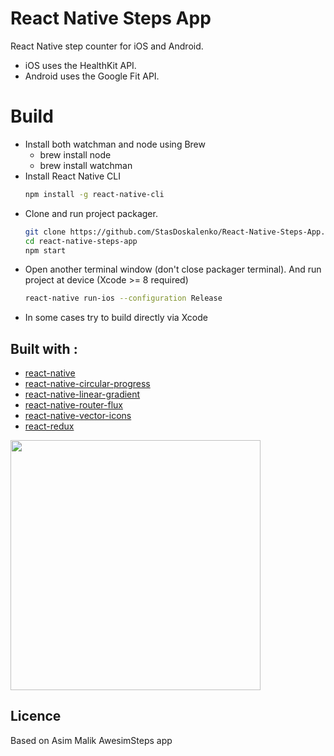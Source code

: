 # React Native Steps App


React Native step counter for iOS and Android. 

* iOS uses the HealthKit API.
* Android uses the Google Fit API.

# Build

* Install both watchman and node using Brew
    - brew install node
    - brew install watchman 
* Install React Native CLI 
    ```bash
    npm install -g react-native-cli
    ```
* Clone and run project packager.
    ```bash
    git clone https://github.com/StasDoskalenko/React-Native-Steps-App.git react-native-steps-app
    cd react-native-steps-app
    npm start
    ```
* Open another terminal window (don't close packager terminal). And run project at device
    (Xcode >= 8 required)
    ```bash
    react-native run-ios --configuration Release
    ```
* In some cases try to build directly via Xcode

##  Built with :

* [react-native](https://github.com/facebook/react-native)
* [react-native-circular-progress](https://github.com/bgryszko/react-native-circular-progress)
* [react-native-linear-gradient](https://github.com/brentvatne/react-native-linear-gradient)
* [react-native-router-flux](https://github.com/aksonov/react-native-router-flux)
* [react-native-vector-icons](https://github.com/oblador/react-native-vector-icons)
* [react-redux](https://github.com/reactjs/react-redux)



<img src="./images/ios-app-screenshot.png" width=400>

## Licence
Based on Asim Malik AwesimSteps app